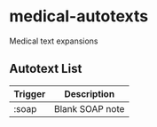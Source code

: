 # medical-autotexts
Medical text expansions

## Autotext List
| Trigger | Description     |
|---------|-----------------|
| :soap   | Blank SOAP note |

